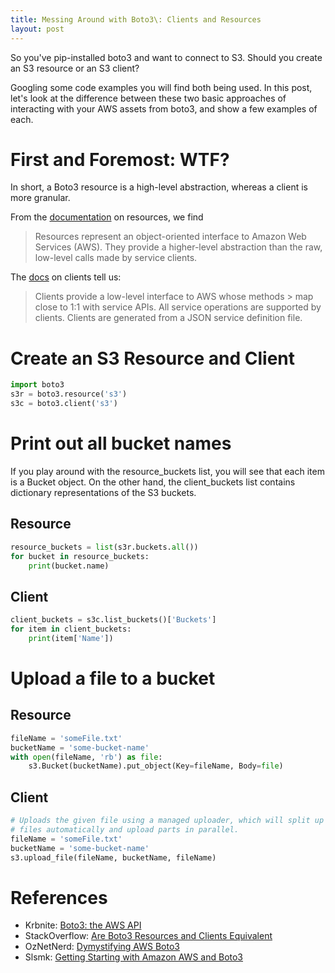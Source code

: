 ```yaml
---
title: Messing Around with Boto3\: Clients and Resources
layout: post
---
```

So you've pip-installed boto3 and want to connect to S3.  Should you create an S3 resource or an S3 client?  

Googling some code examples you will find both being used.  In this post, let's look at the difference between
these two basic approaches of interacting with your AWS assets from boto3, and show a few examples of each.

# First and Foremost: WTF?
In short, a Boto3 resource is a high-level abstraction, whereas a client is more granular.

From the [documentation](http://boto3.readthedocs.io/en/latest/guide/resources.html) on resources, we find
> Resources represent an object-oriented interface to Amazon Web Services (AWS). They provide 
> a higher-level abstraction than the raw, low-level calls made by service clients. 

The [docs](http://boto3.readthedocs.io/en/latest/guide/clients.html) on clients tell us:
> Clients provide a low-level interface to AWS whose methods > map close to 1:1 with 
> service APIs. All service operations are supported by clients. Clients are generated 
> from a JSON service definition file.

# Create an S3 Resource and Client
```python
import boto3
s3r = boto3.resource('s3')
s3c = boto3.client('s3')

```

# Print out all bucket names
If you play around with the resource_buckets list, you will see that each item is a Bucket
object. On the other hand, the client_buckets list contains dictionary representations of 
the S3 buckets.

## Resource
```python
resource_buckets = list(s3r.buckets.all())
for bucket in resource_buckets:
    print(bucket.name)
```

## Client
```python
client_buckets = s3c.list_buckets()['Buckets']
for item in client_buckets: 
    print(item['Name'])
```


# Upload a file to a bucket
## Resource
```python
fileName = 'someFile.txt'
bucketName = 'some-bucket-name'
with open(fileName, 'rb') as file:
    s3.Bucket(bucketName).put_object(Key=fileName, Body=file)
```

## Client
```python
# Uploads the given file using a managed uploader, which will split up large
# files automatically and upload parts in parallel.
fileName = 'someFile.txt'
bucketName = 'some-bucket-name'
s3.upload_file(fileName, bucketName, fileName)
```

# References
* Krbnite: [Boto3: the AWS API](https://krbnite.github.io/Boto3-the-AWS-API/)
* StackOverflow: [Are Boto3 Resources and Clients Equivalent](https://stackoverflow.com/questions/38670372/are-boto3-resources-and-clients-equivalent-when-use-one-or-other)
* OzNetNerd: [Dymystifying AWS Boto3](http://www.oznetnerd.com/python-demystifying-aws-boto3/)
* Slsmk: [Getting Starting with Amazon AWS and Boto3](http://www.slsmk.com/getting-started-with-amazon-aws-and-boto3/)
